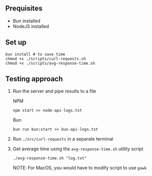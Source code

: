 ## Prequisites
- Bun installed
- NodeJS installed

## Set up

```
bun install # to save time
chmod +x ./scripts/curl-requests.sh
chmod +x ./scripts/avg-response-time.sh
```

## Testing approach

1. Run the server and pipe results to a file

    NPM
    ```
    npm start >> node-api-logs.txt
    ```

    Bun
    ```
    bun run bun:start >> bun-api-logs.txt
    ```

2. Run `./src/curl-requests` in a separate terminal
3. Get average time using the `avg-response-time.sh` utility script
    ```
    ./avg-response-time.sh "log.txt"
    ```
    NOTE: For MacOS, you would have to modify script to use `gawk`